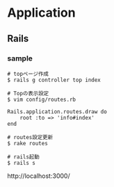 Application
===


Rails
---

### sample

```
# topページ作成
$ rails g controller top index

# Topの表示設定
$ vim config/routes.rb

Rails.application.routes.draw do
    root :to => 'info#index'
end

# routes設定更新
$ rake routes

# rails起動
$ rails s
```

http://localhost:3000/

